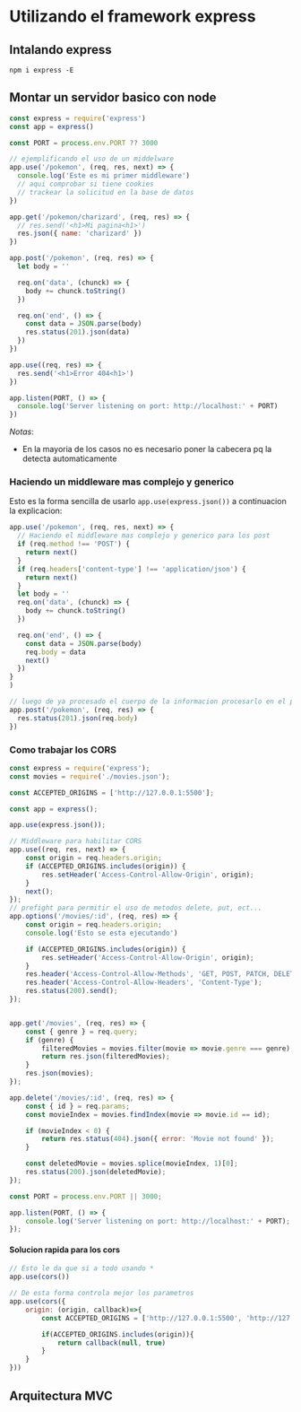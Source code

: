 # Utilizando el framework express

## Intalando express

```npm i express -E```

## Montar un servidor basico con node

```javascript
const express = require('express')
const app = express()

const PORT = process.env.PORT ?? 3000

// ejemplificando el uso de un middelware
app.use('/pokemon', (req, res, next) => {
  console.log('Este es mi primer middleware')
  // aqui comprobar si tiene cookies
  // trackear la solicitud en la base de datos
})

app.get('/pokemon/charizard', (req, res) => {
  // res.send('<h1>Mi pagina<h1>')
  res.json({ name: 'charizard' })
})

app.post('/pokemon', (req, res) => {
  let body = ''

  req.on('data', (chunck) => {
    body += chunck.toString()
  })

  req.on('end', () => {
    const data = JSON.parse(body)
    res.status(201).json(data)
  })
})

app.use((req, res) => {
  res.send('<h1>Error 404<h1>')
})

app.listen(PORT, () => {
  console.log('Server listening on port: http://localhost:' + PORT)
})

```

*Notas*:

- En la mayoria de los casos no es necesario poner la cabecera pq la detecta automaticamente

### Haciendo un middleware mas complejo y generico

Esto es la forma sencilla de usarlo ```app.use(express.json())``` a continuacion la explicacion:

```javascript
app.use('/pokemon', (req, res, next) => {
  // Haciendo el middleware mas complejo y generico para los post
  if (req.method !== 'POST') {
    return next()
  }
  if (req.headers['content-type'] !== 'application/json') {
    return next()
  }
  let body = ''
  req.on('data', (chunck) => {
    body += chunck.toString()
  })

  req.on('end', () => {
    const data = JSON.parse(body)
    req.body = data
    next()
  })
}
)

// luego de ya procesado el cuerpo de la informacion procesarlo en el post
app.post('/pokemon', (req, res) => {
  res.status(201).json(req.body)
})

```

### Como trabajar los CORS

```javascript
const express = require('express');
const movies = require('./movies.json');

const ACCEPTED_ORIGINS = ['http://127.0.0.1:5500'];

const app = express();

app.use(express.json());

// Middleware para habilitar CORS
app.use((req, res, next) => {
    const origin = req.headers.origin;
    if (ACCEPTED_ORIGINS.includes(origin)) {
        res.setHeader('Access-Control-Allow-Origin', origin);
    }
    next();
});
// prefight para permitir el uso de metodos delete, put, ect...
app.options('/movies/:id', (req, res) => {
    const origin = req.headers.origin;
    console.log('Esto se esta ejecutando')

    if (ACCEPTED_ORIGINS.includes(origin)) {
        res.setHeader('Access-Control-Allow-Origin', origin);
    }
    res.header('Access-Control-Allow-Methods', 'GET, POST, PATCH, DELETE');
    res.header('Access-Control-Allow-Headers', 'Content-Type');
    res.status(200).send();
});


app.get('/movies', (req, res) => {
    const { genre } = req.query;
    if (genre) {
        filteredMovies = movies.filter(movie => movie.genre === genre);
        return res.json(filteredMovies);
    }
    res.json(movies);
});

app.delete('/movies/:id', (req, res) => {
    const { id } = req.params;
    const movieIndex = movies.findIndex(movie => movie.id == id);

    if (movieIndex < 0) {
        return res.status(404).json({ error: 'Movie not found' });
    }

    const deletedMovie = movies.splice(movieIndex, 1)[0];
    res.status(200).json(deletedMovie);
});

const PORT = process.env.PORT || 3000;

app.listen(PORT, () => {
    console.log('Server listening on port: http://localhost:' + PORT);
});

```

#### Solucion rapida para los cors

```javascript
// Esto le da que si a todo usando *
app.use(cors())

// De esta forma controla mejor los parametros
app.use(cors({
    origin: (origin, callback)=>{
        const ACCEPTED_ORIGINS = ['http://127.0.0.1:5500', 'http://127.0.0.1:5500/'];

        if(ACCEPTED_ORIGINS.includes(origin)){
            return callback(null, true)
        }
    }
}))

```

## Arquitectura MVC

